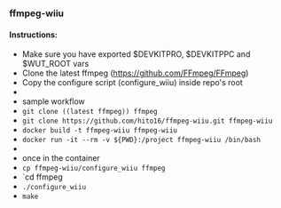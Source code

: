 ### ffmpeg-wiiu

#### Instructions:
* Make sure you have exported $DEVKITPRO, $DEVKITPPC and $WUT_ROOT vars
* Clone the latest ffmpeg (https://github.com/FFmpeg/FFmpeg)
* Copy the configure script (configure_wiiu) inside repo's root
*
* sample workflow 
* `git clone ((latest ffmpeg)) ffmpeg`
* `git clone https://github.com/hito16/ffmpeg-wiiu.git ffmpeg-wiiu`
* `docker build -t ffmpeg-wiiu ffmpeg-wiiu`
* `docker run -it --rm -v ${PWD}:/project ffmpeg-wiiu /bin/bash`
* 
* once in the container
*  `cp ffmpeg-wiiu/configure_wiiu ffmpeg`   
*  `cd ffmpeg
*  `./configure_wiiu`
*  `make`
